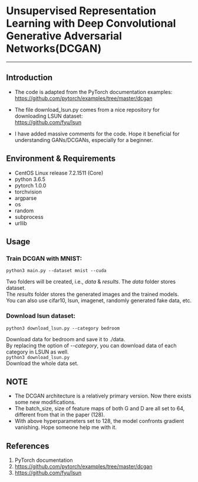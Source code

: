 # Unsupervised Representation Learning with Deep Convolutional Generative Adversarial Networks(DCGAN)
-------------------------------------------------
## Introduction
 * The code is adapted from the PyTorch documentation examples:<br>
<https://github.com/pytorch/examples/tree/master/dcgan> <br>
 * The file download_lsun.py comes from a nice repository for downloading LSUN dataset:<br>
<https://github.com/fyu/lsun> <br>

 * I have added massive comments for the code. Hope it beneficial for understanding GANs/DCGANs, especially for a beginner.

## Environment & Requirements
* CentOS Linux release 7.2.1511 (Core)<br>
* python 3.6.5<br>
* pytorch  1.0.0<br>
* torchvision<br>
* argparse<br>
* os<br>
* random<br>
* subprocess<br>
* urllib

## Usage
### Train DCGAN with MNIST:<br>

    python3 main.py --dataset mnist --cuda
Two folders will be created, i.e., *data* & *results*. The *data* folder stores dataset. <br>
The *results* folder stores the generated images and the trained models.<br> 
You can also use cifar10, lsun, imagenet, randomly generated fake data, etc.
### Download lsun dataset:<br>

    python3 download_lsun.py --category bedroom 
Download data for bedroom and save it to ./data.<br>
By replacing the option of *--category*, you can download data of each category in LSUN as well.<br>
    ```
    python3 download_lsun.py 
    ```
    <br>
Download the whole data set.<br> 

## NOTE
 * The DCGAN architecture is a relatively primary version. Now there exists some new modifications.<br> 
 * The batch_size, size of feature maps of both G and D are all set to 64, different from that in the paper (128).<br>
 * With above hyperparameters set to 128, the model confronts gradient vanishing. Hope someone help me with it.
 
## References 
1. PyTorch documentation
2. <https://github.com/pytorch/examples/tree/master/dcgan> <br>
3. <https://github.com/fyu/lsun> <br>
